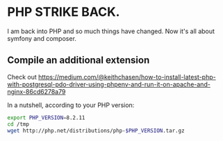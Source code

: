# PHP STRIKE BACK.

I am back into PHP and so much things have changed. Now it's all about symfony and composer.

## Compile an additional extension

Check out https://medium.com/@keithchasen/how-to-install-latest-php-with-postgresql-pdo-driver-using-phpenv-and-run-it-on-apache-and-nginx-86cd6278a79

In a nutshell, according to your PHP version:

```bash
export PHP_VERSION=8.2.11
cd /tmp
wget http://php.net/distributions/php-$PHP_VERSION.tar.gz
```
